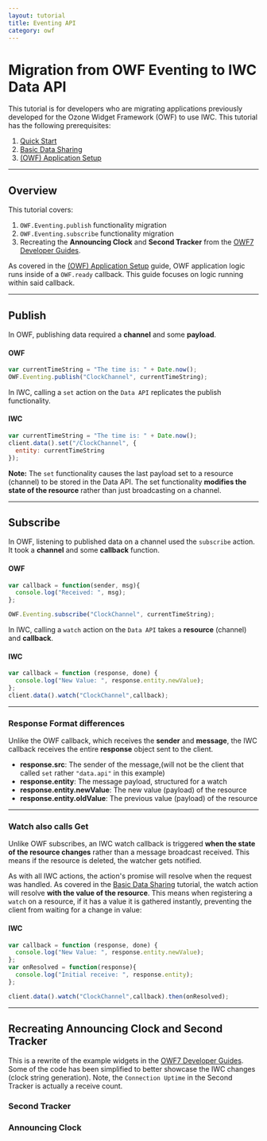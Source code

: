 ```yaml
---
layout: tutorial
title: Eventing API 
category: owf
---
```

# Migration from OWF Eventing to IWC Data API
This tutorial is for developers who are migrating applications previously developed for the Ozone Widget Framework (OWF)
to use IWC. This tutorial has the following prerequisites:

  1. [Quick Start](index.html)
  2. [Basic Data Sharing](01_dataApi.html)
  3. [(OWF) Application Setup](10_owfInit.html)
  
***

## Overview
This tutorial covers:

  1. `OWF.Eventing.publish` functionality migration
  2. `OWF.Eventing.subscribe` functionality migration
  3. Recreating the **Announcing Clock** and **Second Tracker** from the [OWF7 Developer Guides](https://github.com/ozoneplatform/owf-framework/wiki/OWF-7-Developer-Adding-Eventing-API-to-Widget).

As covered in the [(OWF) Application Setup](10_owfInit.html) guide, OWF application logic runs inside of a `OWF.ready`
callback. This guide focuses on logic running within said callback.

***

## Publish
In OWF, publishing data required a **channel** and some **payload**.

#### OWF
``` js
var currentTimeString = "The time is: " + Date.now();
OWF.Eventing.publish("ClockChannel", currentTimeString);
```

In IWC, calling a `set` action on the `Data API` replicates the publish functionality.

#### IWC
``` js
var currentTimeString = "The time is: " + Date.now();
client.data().set("/ClockChannel", {
  entity: currentTimeString
});
```

**Note:** The `set` functionality causes the last payload set to a resource (channel) to be stored in the Data API.
The set functionality **modifies the state of the resource** rather than just broadcasting on a channel.

***

## Subscribe
In OWF, listening to published data on a channel used the `subscribe` action. It took a **channel** and some 
**callback** function.


#### OWF

``` js
var callback = function(sender, msg){
  console.log("Received: ", msg);
};

OWF.Eventing.subscribe("ClockChannel", currentTimeString);
```

In IWC, calling a `watch` action on the `Data API` takes a **resource** (channel) and **callback**.

#### IWC
``` js
var callback = function (response, done) {
  console.log("New Value: ", response.entity.newValue);
};
client.data().watch("ClockChannel",callback);
```
***

### Response Format differences
Unlike the OWF callback, which receives the **sender** and **message**, the IWC callback receives the entire **response**
object sent to the client. 

* **response.src**: The sender of the message,(will not be the client that called `set` rather `"data.api"` in this example)
* **response.entity**: The message payload, structured for a watch
* **response.entity.newValue**: The new value (payload) of the resource
* **response.entity.oldValue**: The previous value (payload) of the resource

***

### Watch also calls Get
Unlike OWF subscribes, an IWC watch callback is triggered **when the state of the resource changes** rather than
a message broadcast received. This means if the resource is deleted, the watcher gets notified.

As with all IWC actions, the action's promise will resolve when the request was handled. As covered in the
[Basic Data Sharing](01_dataApi.html) tutorial, the watch action will resolve **with the value of the resource**.
This means when registering a `watch` on a resource, if it has a value it is gathered instantly, preventing the
client from waiting for a change in value:

#### IWC
``` js
var callback = function (response, done) {
  console.log("New Value: ", response.entity.newValue);
};
var onResolved = function(response){
  console.log("Initial receive: ", response.entity);
};

client.data().watch("ClockChannel",callback).then(onResolved);
```

***

## Recreating Announcing Clock and Second Tracker
This is a rewrite of the example widgets in the [OWF7 Developer Guides](https://github.com/ozoneplatform/owf-framework/wiki/OWF-7-Developer-Adding-Eventing-API-to-Widget).
Some of the code has been simplified to better showcase the IWC changes (clock string generation). Note, the `Connection Uptime` 
in the Second Tracker is actually a receive count.
### Second Tracker
<p data-height="400" data-theme-id="0" data-slug-hash="aveGPb" data-default-tab="js" data-user="Kevin-K" class='codepen'></p>

### Announcing Clock
<p data-height="400" data-theme-id="0" data-slug-hash="dYxKbO" data-default-tab="js" data-user="Kevin-K" class='codepen'></p>

